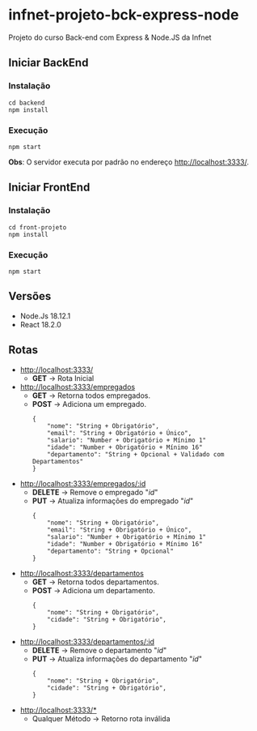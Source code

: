 # infnet-projeto-bck-express-node
 Projeto do curso Back-end com Express & Node.JS da Infnet

## **Iniciar BackEnd**
### Instalação
```
cd backend
npm install
 ```
### Execução
```
npm start
```
**Obs**: O servidor executa por padrão no endereço <http://localhost:3333/>.

## **Iniciar FrontEnd**
### Instalação
```
cd front-projeto
npm install
 ```
### Execução
```
npm start
```

## **Versões**
- Node.Js 18.12.1
- React 18.2.0

## **Rotas**
- <http://localhost:3333/>
    - **GET** -> Rota Inicial
- <http://localhost:3333/empregados>
    - **GET** -> Retorna todos empregados.
    - **POST** -> Adiciona um empregado.
        ```
        {
            "nome": "String + Obrigatório",
            "email": "String + Obrigatório + Único",
            "salario": "Number + Obrigatório + Mínimo 1"
            "idade": "Number + Obrigatório + Mínimo 16"
            "departamento": "String + Opcional + Validado com Departamentos"
        }
        ```
- <http://localhost:3333/empregados/:id>
    - **DELETE** -> Remove o empregado "*id*"
    - **PUT** -> Atualiza informações do empregado "*id*"               
        ```
        {
            "nome": "String + Obrigatório",
            "email": "String + Obrigatório + Único",
            "salario": "Number + Obrigatório + Mínimo 1"
            "idade": "Number + Obrigatório + Mínimo 16"
            "departamento": "String + Opcional"
        }
        ```
- <http://localhost:3333/departamentos>
    - **GET** -> Retorna todos departamentos.
    - **POST** -> Adiciona um departamento.
        ```
        {
            "nome": "String + Obrigatório",
            "cidade": "String + Obrigatório",
        }
        ```
- <http://localhost:3333/departamentos/:id>
    - **DELETE** -> Remove o departamento "*id*"
    - **PUT** -> Atualiza informações do departamento "*id*"               
        ```
        {
            "nome": "String + Obrigatório",
            "cidade": "String + Obrigatório",
        }
        ```
- <http://localhost:3333/*>
    - Qualquer Método -> Retorno rota inválida
